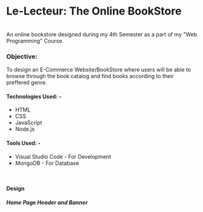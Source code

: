 <h1>Le-Lecteur: The Online BookStore</h1>
<br>
An online bookstore designed during my 4th Semester as a part of my "Web Programming" Course. 
<br>
<h3>Objective:</h3> To design an E-Commerce Website/BookStore where users will be able to browse through the book catalog and find books according to their preffered genre.
<br>
<h4>Technologies Used: -</h4>
<ul>
<li>HTML</li> 
<li>CSS</li> 
<li>JavaScript</li> 
<li>Node.js</li>
</ul>
<h4>Tools Used: -</h4>
<ul>
<li>Visual Studio Code - For Development</li>
<li>MongoDB - For Database</li>
</ul>
<br>
<h4>Design</h4>
<h5>Home Page Header and Banner</h5>
